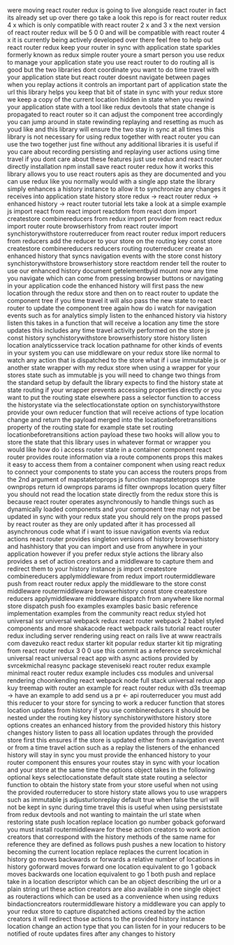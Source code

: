 were moving react router redux is going to live alongside react router in fact its already set up over there go take a look this repo is for react router redux 4 x which is only compatible with react router 2 x and 3 x the next version of react router redux will be 5 0 0 and will be compatible with react router 4 x it is currently being actively developed over there feel free to help out react router redux keep your router in sync with application state sparkles formerly known as redux simple router youre a smart person you use redux to manage your application state you use react router to do routing all is good but the two libraries dont coordinate you want to do time travel with your application state but react router doesnt navigate between pages when you replay actions it controls an important part of application state the url this library helps you keep that bit of state in sync with your redux store we keep a copy of the current location hidden in state when you rewind your application state with a tool like redux devtools that state change is propagated to react router so it can adjust the component tree accordingly you can jump around in state rewinding replaying and resetting as much as youd like and this library will ensure the two stay in sync at all times this library is not necessary for using redux together with react router you can use the two together just fine without any additional libraries it is useful if you care about recording persisting and replaying user actions using time travel if you dont care about these features just use redux and react router directly installation npm install save react router redux how it works this library allows you to use react routers apis as they are documented and you can use redux like you normally would with a single app state the library simply enhances a history instance to allow it to synchronize any changes it receives into application state history store redux → react router redux → enhanced history → react router tutorial lets take a look at a simple example js import react from react import reactdom from react dom import createstore combinereducers from redux import provider from react redux import router route browserhistory from react router import synchistorywithstore routerreducer from react router redux import reducers from reducers add the reducer to your store on the routing key const store createstore combinereducers reducers routing routerreducer create an enhanced history that syncs navigation events with the store const history synchistorywithstore browserhistory store reactdom render tell the router to use our enhanced history document getelementbyid mount now any time you navigate which can come from pressing browser buttons or navigating in your application code the enhanced history will first pass the new location through the redux store and then on to react router to update the component tree if you time travel it will also pass the new state to react router to update the component tree again how do i watch for navigation events such as for analytics simply listen to the enhanced history via history listen this takes in a function that will receive a location any time the store updates this includes any time travel activity performed on the store js const history synchistorywithstore browserhistory store history listen location analyticsservice track location pathname for other kinds of events in your system you can use middleware on your redux store like normal to watch any action that is dispatched to the store what if i use immutable js or another state wrapper with my redux store when using a wrapper for your stores state such as immutable js you will need to change two things from the standard setup by default the library expects to find the history state at state routing if your wrapper prevents accessing properties directly or you want to put the routing state elsewhere pass a selector function to access the historystate via the selectlocationstate option on synchistorywithstore provide your own reducer function that will receive actions of type location change and return the payload merged into the locationbeforetransitions property of the routing state for example state set routing locationbeforetransitions action payload these two hooks will allow you to store the state that this library uses in whatever format or wrapper you would like how do i access router state in a container component react router provides route information via a route components props this makes it easy to access them from a container component when using react redux to connect your components to state you can access the routers props from the 2nd argument of mapstatetoprops js function mapstatetoprops state ownprops return id ownprops params id filter ownprops location query filter you should not read the location state directly from the redux store this is because react router operates asynchronously to handle things such as dynamically loaded components and your component tree may not yet be updated in sync with your redux state you should rely on the props passed by react router as they are only updated after it has processed all asynchronous code what if i want to issue navigation events via redux actions react router provides singleton versions of history browserhistory and hashhistory that you can import and use from anywhere in your application however if you prefer redux style actions the library also provides a set of action creators and a middleware to capture them and redirect them to your history instance js import createstore combinereducers applymiddleware from redux import routermiddleware push from react router redux apply the middleware to the store const middleware routermiddleware browserhistory const store createstore reducers applymiddleware middleware dispatch from anywhere like normal store dispatch push foo examples examples basic basic reference implementation examples from the community react redux styled hot universal ssr universal webpack redux react router webpack 2 babel styled components and more shakacode react webpack rails tutorial react router redux including server rendering using react on rails live at www reactrails com davezuko react redux starter kit popular redux starter kit tip migrating from react router redux 3 0 0 use this commit as a reference svrcekmichal universal react universal react app with async actions provided by svrcekmichal reasync package steveniseki react router redux example minimal react router redux example includes css modules and universal rendering choonkending react webpack node full stack universal redux app kuy treemap with router an example for react router redux with d3s treemap → have an example to add send us a pr ← api routerreducer you must add this reducer to your store for syncing to work a reducer function that stores location updates from history if you use combinereducers it should be nested under the routing key history synchistorywithstore history store options creates an enhanced history from the provided history this history changes history listen to pass all location updates through the provided store first this ensures if the store is updated either from a navigation event or from a time travel action such as a replay the listeners of the enhanced history will stay in sync you must provide the enhanced history to your router component this ensures your routes stay in sync with your location and your store at the same time the options object takes in the following optional keys selectlocationstate default state state routing a selector function to obtain the history state from your store useful when not using the provided routerreducer to store history state allows you to use wrappers such as immutable js adjusturlonreplay default true when false the url will not be kept in sync during time travel this is useful when using persiststate from redux devtools and not wanting to maintain the url state when restoring state push location replace location go number goback goforward you must install routermiddleware for these action creators to work action creators that correspond with the history methods of the same name for reference they are defined as follows push pushes a new location to history becoming the current location replace replaces the current location in history go moves backwards or forwards a relative number of locations in history goforward moves forward one location equivalent to go 1 goback moves backwards one location equivalent to go 1 both push and replace take in a location descriptor which can be an object describing the url or a plain string url these action creators are also available in one single object as routeractions which can be used as a convenience when using reduxs bindactioncreators routermiddleware history a middleware you can apply to your redux store to capture dispatched actions created by the action creators it will redirect those actions to the provided history instance location change an action type that you can listen for in your reducers to be notified of route updates fires after any changes to history